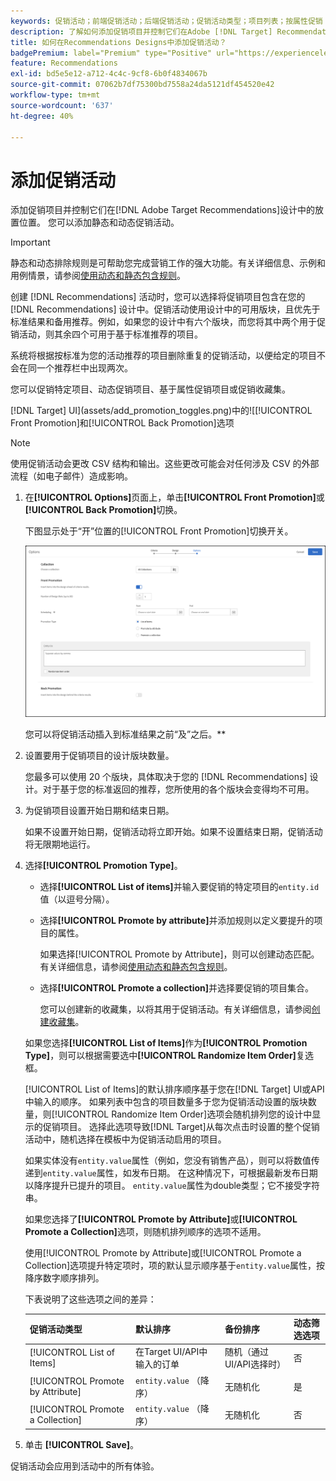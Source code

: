 ```yaml
---
keywords: 促销活动；前端促销活动；后端促销活动；促销活动类型；项目列表；按属性促销；促销收藏集
description: 了解如何添加促销项目并控制它们在Adobe [!DNL Target] Recommendations设计中的放置位置。 您可以添加静态和动态促销活动。
title: 如何在Recommendations Designs中添加促销活动？
badgePremium: label="Premium" type="Positive" url="https://experienceleague.adobe.com/docs/target/using/introduction/intro.html?lang=en#premium newtab=true" tooltip="查看Target Premium中包含的内容。"
feature: Recommendations
exl-id: bd5e5e12-a712-4c4c-9cf8-6b0f4834067b
source-git-commit: 07062b7df75300bd7558a24da5121df454520e42
workflow-type: tm+mt
source-wordcount: '637'
ht-degree: 40%

---
```


# 添加促销活动

添加促销项目并控制它们在[!DNL Adobe Target Recommendations]设计中的放置位置。 您可以添加静态和动态促销活动。

>[!IMPORTANT]
>
>静态和动态排除规则是可帮助您完成营销工作的强大功能。有关详细信息、示例和用例情景，请参阅[使用动态和静态包含规则](/help/main/c-recommendations/c-algorithms/use-dynamic-and-static-inclusion-rules.md#concept_4CB5C0FA705D4E449BD0B37B3D987F9F)。

创建 [!DNL Recommendations] 活动时，您可以选择将促销项目包含在您的 [!DNL Recommendations] 设计中。促销活动使用设计中的可用版块，且优先于标准结果和备用推荐。例如，如果您的设计中有六个版块，而您将其中两个用于促销活动，则其余四个可用于基于标准推荐的项目。

系统将根据按标准为您的活动推荐的项目删除重复的促销活动，以便给定的项目不会在同一个推荐栏中出现两次。

您可以促销特定项目、动态促销项目、基于属性促销项目或促销收藏集。

[!DNL Target] UI](assets/add_promotion_toggles.png)中的![[!UICONTROL Front Promotion]和[!UICONTROL Back Promotion]选项

>[!NOTE]
>
>使用促销活动会更改 CSV 结构和输出。这些更改可能会对任何涉及 CSV 的外部流程（如电子邮件）造成影响。

1. 在&#x200B;**[!UICONTROL Options]**&#x200B;页面上，单击&#x200B;**[!UICONTROL Front Promotion]**&#x200B;或&#x200B;**[!UICONTROL Back Promotion]**&#x200B;切换。

   下图显示处于“开”位置的[!UICONTROL Front Promotion]切换开关。

   ![“添加前端促销活动”选项](/help/main/c-recommendations/t-create-recs-activity/assets/add_promotion_front.png)

   您可以将促销活动插入到标准结果之前“及”之后。**

1. 设置要用于促销项目的设计版块数量。

   您最多可以使用 20 个版块，具体取决于您的 [!DNL Recommendations] 设计。对于基于您的标准返回的推荐，您所使用的各个版块会变得均不可用。

1. 为促销项目设置开始日期和结束日期。

   如果不设置开始日期，促销活动将立即开始。如果不设置结束日期，促销活动将无限期地运行。

1. 选择&#x200B;**[!UICONTROL Promotion Type]**。

   * 选择&#x200B;**[!UICONTROL List of items]**&#x200B;并输入要促销的特定项目的`entity.id`值（以逗号分隔）。

   * 选择&#x200B;**[!UICONTROL Promote by attribute]**&#x200B;并添加规则以定义要提升的项目的属性。

     如果选择[!UICONTROL Promote by Attribute]，则可以创建动态匹配。 有关详细信息，请参阅[使用动态和静态包含规则](/help/main/c-recommendations/c-algorithms/use-dynamic-and-static-inclusion-rules.md#concept_4CB5C0FA705D4E449BD0B37B3D987F9F)。

   * 选择&#x200B;**[!UICONTROL Promote a collection]**&#x200B;并选择要促销的项目集合。

     您可以创建新的收藏集，以将其用于促销活动。有关详细信息，请参阅[创建收藏集](/help/main/c-recommendations/c-products/collections.md#task_1256DFF6842141FCAADD9E1428EF7F08)。

   如果您选择&#x200B;**[!UICONTROL List of Items]**&#x200B;作为&#x200B;**[!UICONTROL Promotion Type]**，则可以根据需要选中&#x200B;**[!UICONTROL Randomize Item Order]**&#x200B;复选框。

   [!UICONTROL List of Items]的默认排序顺序基于您在[!DNL Target] UI或API中输入的顺序。 如果列表中包含的项目数量多于您为促销活动设置的版块数量，则[!UICONTROL Randomize Item Order]选项会随机排列您的设计中显示的促销项目。 选择此选项导致[!DNL Target]从每次点击时设置的整个促销活动中，随机选择在模板中为促销活动启用的项目。

   如果实体没有`entity.value`属性（例如，您没有销售产品），则可以将数值传递到`entity.value`属性，如发布日期。 在这种情况下，可根据最新发布日期以降序提升已提升的项目。 `entity.value`属性为double类型；它不接受字符串。

   如果您选择了&#x200B;**[!UICONTROL Promote by Attribute]**&#x200B;或&#x200B;**[!UICONTROL Promote a Collection]**&#x200B;选项，则随机排列顺序的选项不适用。

   使用[!UICONTROL Promote by Attribute]或[!UICONTROL Promote a Collection]选项提升特定项时，项的默认显示顺序基于`entity.value`属性，按降序数字顺序排列。

   下表说明了这些选项之间的差异：

   | 促销活动类型 | 默认排序 | 备份排序 | 动态筛选选项 |
   | --- | --- | --- | --- |
   | [!UICONTROL List of Items] | 在Target UI/API中输入的订单 | 随机（通过UI/API选择时） | 否 |
   | [!UICONTROL Promote by Attribute] | `entity.value` （降序） | 无随机化 | 是 |
   | [!UICONTROL Promote a Collection] | `entity.value` （降序） | 无随机化 | 否 |

1. 单击 **[!UICONTROL Save]**。

促销活动会应用到活动中的所有体验。
